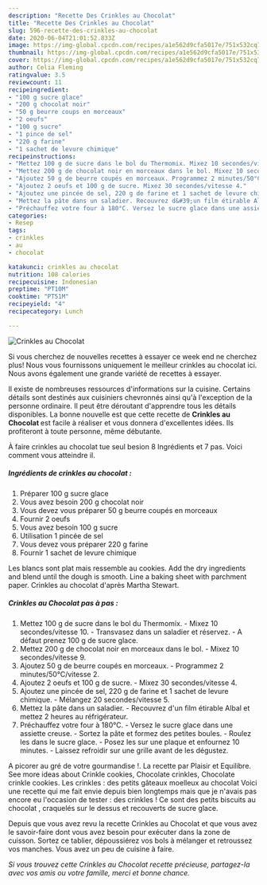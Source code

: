 ```yaml
---
description: "Recette Des Crinkles au Chocolat"
title: "Recette Des Crinkles au Chocolat"
slug: 596-recette-des-crinkles-au-chocolat
date: 2020-06-04T21:01:52.833Z
image: https://img-global.cpcdn.com/recipes/a1e562d9cfa5017e/751x532cq70/crinkles-au-chocolat-photo-principale-de-la-recette.jpg
thumbnail: https://img-global.cpcdn.com/recipes/a1e562d9cfa5017e/751x532cq70/crinkles-au-chocolat-photo-principale-de-la-recette.jpg
cover: https://img-global.cpcdn.com/recipes/a1e562d9cfa5017e/751x532cq70/crinkles-au-chocolat-photo-principale-de-la-recette.jpg
author: Celia Fleming
ratingvalue: 3.5
reviewcount: 11
recipeingredient:
- "100 g sucre glace"
- "200 g chocolat noir"
- "50 g beurre coups en morceaux"
- "2 oeufs"
- "100 g sucre"
- "1 pince de sel"
- "220 g farine"
- "1 sachet de levure chimique"
recipeinstructions:
- "Mettez 100 g de sucre dans le bol du Thermomix. Mixez 10 secondes/vitesse 10. Transvasez dans un saladier et réservez. A défaut prenez 100 g de sucre glace."
- "Mettez 200 g de chocolat noir en morceaux dans le bol. Mixez 10 secondes/vitesse 9."
- "Ajoutez 50 g de beurre coupés en morceaux. Programmez 2 minutes/50°C/vitesse 2."
- "Ajoutez 2 oeufs et 100 g de sucre. Mixez 30 secondes/vitesse 4."
- "Ajoutez une pincée de sel, 220 g de farine et 1 sachet de levure chimique. Mélangez 20 secondes/vitesse 5."
- "Mettez la pâte dans un saladier. Recouvrez d&#39;un film étirable Albal et mettez 2 heures au réfrigérateur."
- "Préchauffez votre four à 180°C. Versez le sucre glace dans une assiette creuse. Sortez la pâte et formez des petites boules. Roulez les dans le sucre glace. Posez les sur une plaque et enfournez 10 minutes. Laissez refroidir sur une grille avant de les dégustez."
categories:
- Resep
tags:
- crinkles
- au
- chocolat

katakunci: crinkles au chocolat 
nutrition: 108 calories
recipecuisine: Indonesian
preptime: "PT10M"
cooktime: "PT51M"
recipeyield: "4"
recipecategory: Lunch

---
```



![Crinkles au Chocolat](https://img-global.cpcdn.com/recipes/a1e562d9cfa5017e/751x532cq70/crinkles-au-chocolat-photo-principale-de-la-recette.jpg)

Si vous cherchez de nouvelles recettes à essayer ce week end ne cherchez plus! Nous vous fournissons uniquement le meilleur crinkles au chocolat ici. Nous avons également une grande variété de recettes à essayer.

Il existe de nombreuses ressources d'informations sur la cuisine. Certains détails sont destinés aux cuisiniers chevronnés ainsi qu'à l'exception de la personne ordinaire. Il peut être déroutant d'apprendre tous les détails disponibles. La bonne nouvelle est que cette recette de <strong> Crinkles au Chocolat </strong> est facile à réaliser et vous donnera d'excellentes idées. Ils profiteront à toute personne, même débutante.

<!--inarticleads1-->

À faire crinkles au chocolat tue seul besion 8 Ingrédients et 7 pas. Voici comment vous atteindre il.

##### Ingrédients de crinkles au chocolat :

1. Préparer 100 g sucre glace
1. Vous avez besoin 200 g chocolat noir
1. Vous devez vous préparer 50 g beurre coupés en morceaux
1. Fournir 2 oeufs
1. Vous avez besoin 100 g sucre
1. Utilisation 1 pincée de sel
1. Vous devez vous préparer 220 g farine
1. Fournir 1 sachet de levure chimique


Les blancs sont plat mais ressemble au cookies. Add the dry ingredients and blend until the dough is smooth. Line a baking sheet with parchment paper. Crinkles au chocolat d&#39;après Martha Stewart. 

<!--inarticleads2-->

##### Crinkles au Chocolat pas à pas :

1. Mettez 100 g de sucre dans le bol du Thermomix. - Mixez 10 secondes/vitesse 10. - Transvasez dans un saladier et réservez. - A défaut prenez 100 g de sucre glace.
1. Mettez 200 g de chocolat noir en morceaux dans le bol. - Mixez 10 secondes/vitesse 9.
1. Ajoutez 50 g de beurre coupés en morceaux. - Programmez 2 minutes/50°C/vitesse 2.
1. Ajoutez 2 oeufs et 100 g de sucre. - Mixez 30 secondes/vitesse 4.
1. Ajoutez une pincée de sel, 220 g de farine et 1 sachet de levure chimique. - Mélangez 20 secondes/vitesse 5.
1. Mettez la pâte dans un saladier. - Recouvrez d&#39;un film étirable Albal et mettez 2 heures au réfrigérateur.
1. Préchauffez votre four à 180°C. - Versez le sucre glace dans une assiette creuse. - Sortez la pâte et formez des petites boules. - Roulez les dans le sucre glace. - Posez les sur une plaque et enfournez 10 minutes. - Laissez refroidir sur une grille avant de les dégustez.


A picorer au gré de votre gourmandise !. La recette par Plaisir et Equilibre. See more ideas about Crinkle cookies, Chocolate crinkles, Chocolate crinkle cookies. Les crinkles : des petits gâteaux moelleux au chocolat Voici une recette qui me fait envie depuis bien longtemps mais que je n&#39;avais pas encore eu l&#39;occasion de tester : des crinkles ! Ce sont des petits biscuits au chocolat , craquelés sur le dessus et recouverts de sucre glace. 

<!--inarticleads1-->

<p>
Depuis que vous avez revu la recette Crinkles au Chocolat et que vous avez le savoir-faire dont vous avez besoin pour exécuter dans la zone de cuisson. Sortez ce tablier, dépoussiérez vos bols à mélanger et retroussez vos manches. Vous avez un peu de cuisine à faire.
</p>

<p>
<i>Si vous trouvez cette Crinkles au Chocolat recette précieuse, partagez-la avec vos amis ou votre famille, merci et bonne chance.</i>
</p>
